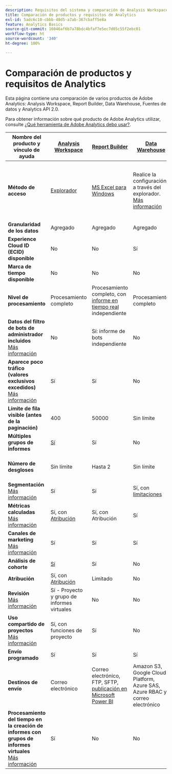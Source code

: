 ```yaml
---
description: Requisitos del sistema y comparación de Analysis Workspace, Report Builder, Data Warehouse, y Data Workbench
title: Comparación de productos y requisitos de Analytics
exl-id: 5adc6c10-cbbb-48d5-a7ab-367cbaff5e8a
feature: Analytics Basics
source-git-commit: 16046af6b7a78bdc4bfaf7e5ec7d05c55f2ebc01
workflow-type: ht
source-wordcount: '340'
ht-degree: 100%

---
```


# Comparación de productos y requisitos de Analytics

Esta página contiene una comparación de varios productos de Adobe Analytics: Analysis Workspace, Report Builder, Data Warehouse, Fuentes de datos y Analytics API 2.0.

Para obtener información sobre qué producto de Adobe Analytics utilizar, consulte [¿Qué herramienta de Adobe Analytics debo usar?](/help/analyze/get-started/which-analytics-tool.md).

| Nombre del producto y vínculo de ayuda | [Analysis Workspace](/help/analyze/analysis-workspace/home.md) | [Report Builder](/help/analyze/report-builder/report-buider-overview.md) | [Data Warehouse](/help/export/data-warehouse/data-warehouse.md) | [Archivo de fuentes de datos](/help/export/analytics-data-feed/data-feed-overview.md) | [API de Analytics 2.0](https://www.adobe.io/apis/experiencecloud/analytics/docs.html) |
|---|---|---|---|---|---|
| **Método de acceso** | [Explorador](/help/analyze/get-started/sys-reqs.md) | [MS Excel para Windows](/help/analyze/legacy-report-builder/setup/system-requirements.md) | Realice la configuración a través del explorador. [Más información](/help/analyze/get-started/sys-reqs.md) | Realice la configuración a través del explorador. [Más información](/help/export/analytics-data-feed/data-feed-overview.md) | Herramientas de API de RESTful. Inicie sesión con las credenciales de Adobe Developer. [Más información](https://developer.adobe.com/analytics-apis/docs/2.0/) |
| **Granularidad de los datos** | Agregado | Agregado | Agregado | Visita individual | Agregado |
| **Experience Cloud ID (ECID) disponible** | No | No | Sí | Sí | No |
| **Marca de tiempo disponible** | No | No | No | Sí | No |
| **Nivel de procesamiento** | Procesamiento completo | Procesamiento completo, con [informe en tiempo real](/help/admin/admin/c-manage-report-suites/c-edit-report-suites/realtime/realtime.md) independiente | Procesamiento completo | Procesamiento completo | Procesamiento completo |
| **Datos del filtro de bots de administrador incluidos** <br> [Más información](/help/admin/admin/c-manage-report-suites/c-edit-report-suites/general/bot-removal/bot-removal.md) | No | Sí: informe de bots independiente | No | No | No |
| **Aparece poco tráfico (valores exclusivos excedidos)** <br> [Más información](/help/technotes/low-traffic.md) | Sí | Sí | No | No | Sí |
| **Límite de fila visible (antes de la paginación)** | 400 | 50000 | Sin límite | Sin límite | 50000 |
| **Múltiples grupos de informes** | [Sí](/help/analyze/analysis-workspace/build-workspace-project/multiple-report-suites.md) | Sí | No | Sí | No | Sí |
| **Número de desgloses** | Sin límite | Hasta 2 | Sin límite | Sin límite | Sin límite, ejecutar en varias consultas |
| **Segmentación** <br> [Más información](/help/components/segmentation/segmentation-workflow/seg-workflow.md) | Sí | Sí | Sí, con [limitaciones](/help/components/segmentation/seg-reference/seg-compatibility.md) | No | Sí |
| **Métricas calculadas** <br> [Más información](/help/components/c-calcmetrics/cm-overview.md) | Sí, con [Atribución](/help/analyze/analysis-workspace/attribution/overview.md) | Sí, con Atribución | Sí | No | Sí, con [Atribución](/help/analyze/analysis-workspace/attribution/overview.md) |
| **Canales de marketing** <br> [Más información](/help/components/c-marketing-channels/c-getting-started-mchannel.md) | Sí | Sí | Sí | Sí, [va_finder, va_closer](/help/export/analytics-data-feed/c-df-contents/datafeeds-reference.md) | Sí |
| **Análisis de cohorte** | [Sí](/help/analyze/analysis-workspace/visualizations/cohort-table/cohort-analysis.md) | Sí | No | No | No |
| **Atribución** | Sí, con [Atribución](/help/analyze/analysis-workspace/attribution/overview.md) | Limitado | No | No | Sí, con [Atribución](/help/analyze/analysis-workspace/attribution/overview.md) | No |
| **Revisión** <br> [Más información](/help/analyze/analysis-workspace/curate-share/curate.md) | Sí - Proyecto y grupo de informes virtuales | No | No | No | Sí. Solo grupo de informes virtuales |
| **Uso compartido de proyectos** <br> [Más información](/help/analyze/analysis-workspace/curate-share/share-projects.md) | Sí, con funciones de proyecto | Sí | No | No | No |
| **Envío programado** | Sí | Sí | Sí | Sí | No |
| **Destinos de envío** | Correo electrónico | Correo electrónico, FTP, SFTP, [publicación en Microsoft Power BI](/help/analyze/legacy-report-builder/c-publish-power-bi/power-bi.md) | Amazon S3, Google Cloud Platform, Azure SAS, Azure RBAC y correo electrónico | Amazon S3, Azure RBAC, Azure SAS y Google Cloud Platform | - |
| **Procesamiento del tiempo en la creación de informes con grupos de informes virtuales** <br> [Más información](/help/components/vrs/vrs-report-time-processing.md) | Sí | No | No | No | Sí |
